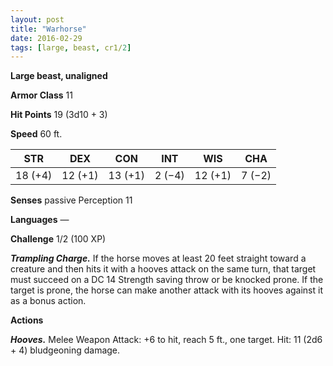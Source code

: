 ```yaml
---
layout: post
title: "Warhorse"
date: 2016-02-29
tags: [large, beast, cr1/2]
---
```


**Large beast, unaligned**

**Armor Class** 11

**Hit Points** 19 (3d10 + 3)

**Speed** 60 ft.

|   STR   |   DEX   |   CON   |   INT   |   WIS   |   CHA   |
|:-----:|:-----:|:-----:|:-----:|:-----:|:-----:|
| 18 (+4) | 12 (+1) | 13 (+1) | 2 (−4) | 12 (+1) | 7 (−2) |

**Senses** passive Perception 11 

**Languages** — 

**Challenge** 1/2 (100 XP)

***Trampling Charge.*** If the horse moves at least 20 feet straight toward a creature and then hits it with a hooves attack on the same turn, that target must succeed on a DC 14 Strength saving throw or be knocked prone. If the target is prone, the horse can make another attack with its hooves against it as a bonus action. 

**Actions** 

***Hooves.*** Melee Weapon Attack: +6 to hit, reach 5 ft., one target. Hit: 11 (2d6 + 4) bludgeoning damage.